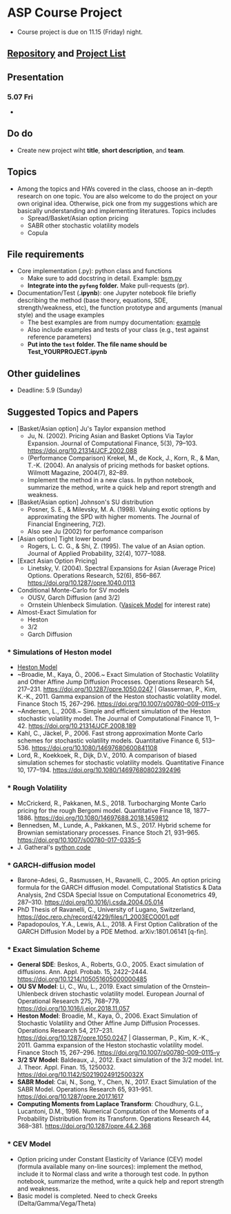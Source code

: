 # ASP Course Project
* Course project is due on 11.15 (Friday) night.

## [Repository](https://github.com/pyfe/pyfeng) and [Project List](https://github.com/pyfe/pyfeng/projects)

## Presentation
### 5.07 Fri
*

## Do do
* Create new project wiht **title**, **short description**, and **team**.

## Topics
* Among the topics and HWs covered in the class, choose an in-depth research on one topic. You are also welcome to do the project on your own original idea. Otherwise, pick one from my suggestions which are basically understanding and implementing literatures. Topics includes 
  * Spread/Basket/Asian option pricing
  * SABR other stochastic volatility models
  * Copula

## File requirements
* Core implementation (.py): python class and functions
  * Make sure to add docstring in detail. Example: [bsm.py](https://github.com/PHBS/pyfeng/blob/master/pyfeng/bsm.py)
  * __Integrate into the `pyfeng` folder.__ Make pull-requests (pr).
* Documentation/Test (__.ipynb__): one Jupyter notebook file briefly describing the method (base theory, equations, SDE, strength/weakness, etc), the function prototype and arguments (manual style) and the usage examples
  * The best examples are from numpy documentation: [example](https://docs.scipy.org/doc/numpy-1.10.1/reference/routines.polynomials.hermite.html)
  * Also include examples and tests of your class (e.g., test against reference parameters)
  * __Put into the `test` folder. The file name should be Test_YOURPROJECT.ipynb__ 

## Other guidelines
* Deadline: 5.9 (Sunday)

## Suggested Topics and Papers 
* [Basket/Asian option] Ju's Taylor expansion method
  * Ju, N. (2002). Pricing Asian and Basket Options Via Taylor Expansion. Journal of Computational Finance, 5(3), 79–103. https://doi.org/10.21314/JCF.2002.088
  * (Performance Comparison) Krekel, M., de Kock, J., Korn, R., & Man, T.-K. (2004). An analysis of pricing methods for basket options. Wilmott Magazine, 2004(7), 82–89.
  * Implement the method in a new class. In python notebook, summarize the method, write a quick help and report strength and weakness.
* [Basket/Asian option] Johnson's SU distribution
  * Posner, S. E., & Milevsky, M. A. (1998). Valuing exotic options by approximating the SPD with higher moments. The Journal of Financial Engineering, 7(2).
  * Also see Ju (2002) for perfomance comparison
* [Asian option] Tight lower bound
  * Rogers, L. C. G., & Shi, Z. (1995). The value of an Asian option. Journal of Applied Probability, 32(4), 1077–1088.
* [Exact Asian Option Pricing] 
  * Linetsky, V. (2004). Spectral Expansions for Asian (Average Price) Options. Operations Research, 52(6), 856–867. https://doi.org/10.1287/opre.1040.0113
* Conditional Monte-Carlo for SV models
  * OUSV, Garch Diffusion (and 3/2)
  * Ornstein Uhlenbeck Simulation. ([Vasicek Model](https://en.wikipedia.org/wiki/Vasicek_model) for interest rate)
* Almost-Exact Simulation for
  * Heston
  * 3/2
  * Garch Diffusion


### * Simulations of Heston model
* [Heston Model](https://en.wikipedia.org/wiki/Heston_model)
* ~Broadie, M., Kaya, Ö., 2006.~ Exact Simulation of Stochastic Volatility and Other Affine Jump Diffusion Processes. Operations Research 54, 217–231. https://doi.org/10.1287/opre.1050.0247 | Glasserman, P., Kim, K.-K., 2011. Gamma expansion of the Heston stochastic volatility model. Finance Stoch 15, 267–296. https://doi.org/10.1007/s00780-009-0115-y
* ~Andersen, L., 2008.~ Simple and efficient simulation of the Heston stochastic volatility model. The Journal of Computational Finance 11, 1–42. https://doi.org/10.21314/JCF.2008.189
* Kahl, C., Jäckel, P., 2006. Fast strong approximation Monte Carlo schemes for stochastic volatility models. Quantitative Finance 6, 513–536. https://doi.org/10.1080/14697680600841108
* Lord, R., Koekkoek, R., Dijk, D.V., 2010. A comparison of biased simulation schemes for stochastic volatility models. Quantitative Finance 10, 177–194. https://doi.org/10.1080/14697680802392496

### * Rough Volatility
* McCrickerd, R., Pakkanen, M.S., 2018. Turbocharging Monte Carlo pricing for the rough Bergomi model. Quantitative Finance 18, 1877–1886. https://doi.org/10.1080/14697688.2018.1459812
* Bennedsen, M., Lunde, A., Pakkanen, M.S., 2017. Hybrid scheme for Brownian semistationary processes. Finance Stoch 21, 931–965. https://doi.org/10.1007/s00780-017-0335-5
* J. Gatheral's [python code](https://tpq.io/p/rough_volatility_with_python.html)

### * GARCH-diffusion model
* Barone-Adesi, G., Rasmussen, H., Ravanelli, C., 2005. An option pricing formula for the GARCH diffusion model. Computational Statistics & Data Analysis, 2nd CSDA Special Issue on Computational Econometrics 49, 287–310. https://doi.org/10.1016/j.csda.2004.05.014
* PhD Thesis of Ravanelli, C., University of Lugano, Switzerland, https://doc.rero.ch/record/4229/files/1_2003ECO001.pdf
* Papadopoulos, Y.A., Lewis, A.L., 2018. A First Option Calibration of the GARCH Diffusion Model by a PDE Method. arXiv:1801.06141 [q-fin].

### * Exact Simulation Scheme
* __General SDE__: Beskos, A., Roberts, G.O., 2005. Exact simulation of diffusions. Ann. Appl. Probab. 15, 2422–2444. https://doi.org/10.1214/105051605000000485
* __OU SV Model__: Li, C., Wu, L., 2019. Exact simulation of the Ornstein–Uhlenbeck driven stochastic volatility model. European Journal of Operational Research 275, 768–779. https://doi.org/10.1016/j.ejor.2018.11.057
* __Heston Model__: Broadie, M., Kaya, Ö., 2006. Exact Simulation of Stochastic Volatility and Other Affine Jump Diffusion Processes. Operations Research 54, 217–231. https://doi.org/10.1287/opre.1050.0247 | Glasserman, P., Kim, K.-K., 2011. Gamma expansion of the Heston stochastic volatility model. Finance Stoch 15, 267–296. https://doi.org/10.1007/s00780-009-0115-y
* __3/2 SV Model__: Baldeaux, J., 2012. Exact simulation of the 3/2 model. Int. J. Theor. Appl. Finan. 15, 1250032. https://doi.org/10.1142/S021902491250032X
* __SABR Model__: Cai, N., Song, Y., Chen, N., 2017. Exact Simulation of the SABR Model. Operations Research 65, 931–951. https://doi.org/10.1287/opre.2017.1617
* __Computing Moments from Laplace Transform__: Choudhury, G.L., Lucantoni, D.M., 1996. Numerical Computation of the Moments of a Probability Distribution from its Transform. Operations Research 44, 368–381. https://doi.org/10.1287/opre.44.2.368

### * CEV Model
* Option pricing under Constant Elasticity of Variance (CEV) model (formula available many on-line sources):
implement the method, include it to Normal class and write a thorough test code. In python notebook, summarize the method, write a quick help and report strength and weakness.
* Basic model is completed. Need to check Greeks (Delta/Gamma/Vega/Theta)
